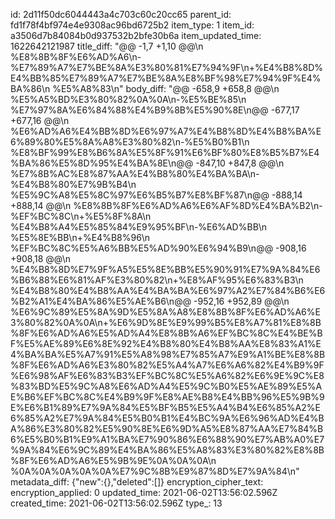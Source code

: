 id: 2d11f50dc6044443a4c703c60c20cc65
parent_id: fd1f78f4bf974e4e9308ac96bd6725b2
item_type: 1
item_id: a3506d7b84084b0d937532b2bfe30b6a
item_updated_time: 1622642121987
title_diff: "@@ -1,7 +1,10 @@\\n %E8%8B%8F%E6%AD%A6\\n-%E7%89%A7%E7%BE%8A%E3%80%81%E7%94%9F\\n+%E4%B8%8D%E4%BB%85%E7%89%A7%E7%BE%8A%E8%BF%98%E7%94%9F%E4%BA%86\\n %E5%A8%83\\n"
body_diff: "@@ -658,9 +658,8 @@\\n %E5%A5%BD%E3%80%82%0A%0A\\n-%E5%BE%85\\n %E7%97%8A%E6%84%88%E4%B9%8B%E5%90%8E\\n@@ -677,17 +677,16 @@\\n %E6%AD%A6%E4%BB%8D%E6%97%A7%E4%B8%8D%E4%B8%BA%E6%89%80%E5%8A%A8%E3%80%82\\n-%E5%B0%B1\\n %E8%BF%99%E8%B6%8A%E5%8F%91%E6%BF%80%E8%B5%B7%E4%BA%86%E5%8D%95%E4%BA%8E\\n@@ -847,10 +847,8 @@\\n %E7%8B%AC%E8%87%AA%E4%B8%80%E4%BA%BA\\n-%E4%B8%80%E7%9B%B4\\n %E5%9C%A8%E5%8C%97%E6%B5%B7%E8%BF%87\\n@@ -888,14 +888,14 @@\\n %E8%8B%8F%E6%AD%A6%E6%AF%8D%E4%BA%B2\\n-%EF%BC%8C\\n+%E5%8F%8A\\n %E4%B8%A4%E5%85%84%E9%95%BF\\n-%E6%AD%BB\\n %E5%8E%BB\\n+%E4%B8%96\\n %EF%BC%8C%E5%A6%BB%E5%AD%90%E6%94%B9\\n@@ -908,16 +908,18 @@\\n %E4%B8%8D%E7%9F%A5%E5%8E%BB%E5%90%91%E7%9A%84%E6%B6%88%E6%81%AF%E3%80%82\\n+%E8%AF%95%E6%83%B3\\n %E4%B8%80%E4%B8%AA%E4%BA%BA%E6%97%A2%E7%84%B6%E6%B2%A1%E4%BA%86%E5%AE%B6\\n@@ -952,16 +952,89 @@\\n %E6%9C%89%E5%8A%9D%E5%8A%A8%E8%8B%8F%E6%AD%A6%E3%80%82%0A%0A\\n+%E6%9D%8E%E9%99%B5%E8%A7%81%E8%8B%8F%E6%AD%A6%E5%AD%A4%E8%8B%A6%EF%BC%8C%E4%BE%BF%E5%AE%89%E6%8E%92%E4%B8%80%E4%B8%AA%E8%83%A1%E4%BA%BA%E5%A7%91%E5%A8%98%E7%85%A7%E9%A1%BE%E8%8B%8F%E6%AD%A6%E3%80%82%E5%A4%A7%E6%A6%82%E4%B9%9F%E6%98%AF%E6%83%B3%EF%BC%8C%E5%A6%82%E6%9E%9C%E8%83%BD%E5%9C%A8%E6%AD%A4%E5%9C%B0%E5%AE%89%E5%AE%B6%EF%BC%8C%E4%B9%9F%E8%AE%B8%E4%BB%96%E5%9B%9E%E6%B1%89%E7%9A%84%E5%BF%B5%E5%A4%B4%E6%85%A2%E6%85%A2%E7%9A%84%E5%B0%B1%E4%BC%9A%E6%96%AD%E4%BA%86%E3%80%82%E5%90%8E%E6%9D%A5%E8%87%AA%E7%84%B6%E5%B0%B1%E9%A1%BA%E7%90%86%E6%88%90%E7%AB%A0%E7%9A%84%E6%9C%89%E4%BA%86%E5%A8%83%E3%80%82%E8%8B%8F%E6%AD%A6%E5%9B%9E%0A%0A%0A\\n %0A%0A%0A%0A%0A%E7%9C%8B%E9%87%8D%E7%9A%84\\n"
metadata_diff: {"new":{},"deleted":[]}
encryption_cipher_text: 
encryption_applied: 0
updated_time: 2021-06-02T13:56:02.596Z
created_time: 2021-06-02T13:56:02.596Z
type_: 13